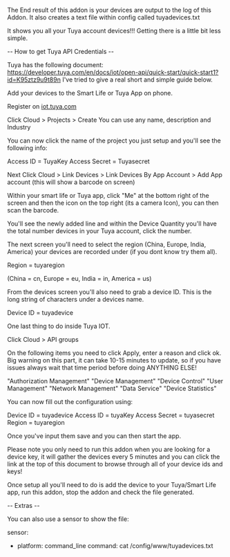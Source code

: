 The End result of this addon is your devices are output to the log of this Addon. It also creates a text file within config called tuyadevices.txt

It shows you all your Tuya account devices!!! Getting there is a little bit less simple.


-- How to get Tuya API Credentials -- 

Tuya has the following document: https://developer.tuya.com/en/docs/iot/open-api/quick-start/quick-start1?id=K95ztz9u9t89n I've tried to give a real short and simple guide below.

Add your devices to the Smart Life or Tuya App on phone.

Register on <a href="https://iot.tuya.com">iot.tuya.com</a>

Click Cloud > Projects > Create You can use any name, description and Industry

You can now click the name of the project you just setup and you'll see the following info:

Access ID = TuyaKey
Access Secret = Tuyasecret

Next Click Cloud > Link Devices > Link Devices By App Account > Add App account (this will show a barcode on screen)

Within your smart life or Tuya app, click "Me" at the bottom right of the screen and then the icon on the top right (its a camera Icon), you can then scan the barcode.

You'll see the newly added line and within the Device Quantity you'll have the total number devices in your Tuya account, click the number.

The next screen you'll need to select the region (China, Europe, India, America) your devices are recorded under (if you dont know try them all).

Region = tuyaregion

(China = cn, Europe = eu, India = in, America = us)

From the devices screen you'll also need to grab a device ID. This is the long string of characters under a devices name.

Device ID = tuyadevice

One last thing to do inside Tuya IOT.

Click Cloud > API groups

On the following items you need to click Apply, enter a reason and click ok. Big warning on this part, it can take 10-15 minutes to update, so if you have issues always wait that time period before doing ANYTHING ELSE!

"Authorization Management"
"Device Management"
"Device Control"
"User Management"
"Network Management"
"Data Service"
"Device Statistics"

You can now fill out the configuration using:

Device ID = tuyadevice
Access ID = tuyaKey
Access Secret = tuyasecret
Region = tuyaregion

Once you've input them save and you can then start the app.

Please note you only need to run this addon when you are looking for a device key, it will gather the devices every 5 minutes and you can click the link at the top of this document to browse through all of your device ids and keys!

Once setup all you'll need to do is add the device to your Tuya/Smart Life app, run this addon, stop the addon and check the file generated.

-- Extras -- 

You can also use a sensor to show the file:

sensor:
  - platform: command_line
    command: cat /config/www/tuyadevices.txt
